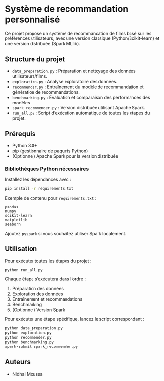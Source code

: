 # Système de recommandation personnalisé

Ce projet propose un système de recommandation de films basé sur les préférences utilisateurs, avec une version classique (Python/Scikit-learn) et une version distribuée (Spark MLlib).

## Structure du projet

- `data_preparation.py` : Préparation et nettoyage des données utilisateurs/films.
- `exploration.py` : Analyse exploratoire des données.
- `recommender.py` : Entraînement du modèle de recommandation et génération de recommandations.
- `benchmarking.py` : Évaluation et comparaison des performances des modèles.
- `spark_recommender.py` : Version distribuée utilisant Apache Spark.
- `run_all.py` : Script d’exécution automatique de toutes les étapes du projet.

## Prérequis

- Python 3.8+
- pip (gestionnaire de paquets Python)
- (Optionnel) Apache Spark pour la version distribuée

### Bibliothèques Python nécessaires

Installez les dépendances avec :

```bash
pip install -r requirements.txt
```

Exemple de contenu pour `requirements.txt` :
```
pandas
numpy
scikit-learn
matplotlib
seaborn
```
Ajoutez `pyspark` si vous souhaitez utiliser Spark localement.

## Utilisation

Pour exécuter toutes les étapes du projet :

```bash
python run_all.py
```

Chaque étape s’exécutera dans l’ordre :
1. Préparation des données
2. Exploration des données
3. Entraînement et recommandations
4. Benchmarking
5. (Optionnel) Version Spark

Pour exécuter une étape spécifique, lancez le script correspondant :

```bash
python data_preparation.py
python exploration.py
python recommender.py
python benchmarking.py
spark-submit spark_recommender.py
```


## Auteurs

- Nidhal Moussa


